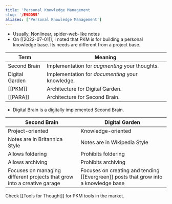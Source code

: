 ```yaml
---
title: 'Personal Knowledge Management
slug: '/E9DD55'
aliases: ['Personal Knowledge Management']
---
```


- Usually, Nonlinear, spider-web-like notes
- On [[2022-07-01]], I noted that PKM is for building a personal knowledge base. Its needs are different from a project base.

| Term           | Meaning                                          |
| -------------- | ------------------------------------------------ |
| Second Brain   | Implementation for _augmenting_ your thoughts.   |
| Digital Garden | Implementation for _documenting_ your knowledge. |
| [[PKM]]        | Architecture for Digital Garden.                 |
| [[PARA]]       | Architecture for Second Brain.                   |

- Digital Brain is a digitally implemented Second Brain.

| Second Brain                                                            | Digital Garden                                                                      |
| ----------------------------------------------------------------------- | ----------------------------------------------------------------------------------- |
| Project-oriented                                                        | Knowledge-oriented                                                                  |
| Notes are in Britannica Style                                           | Notes are in Wikipedia Style                                                        |
| Allows foldering                                                        | Prohibits foldering                                                                 |
| Allows archiving                                                        | Prohibits archiving                                                                 |
| Focuses on managing different projects that grow into a creative garage | Focuses on creating and tending [[Evergreen]] posts that grow into a knowledge base |

Check [[Tools for Thought]] for PKM tools in the market.
